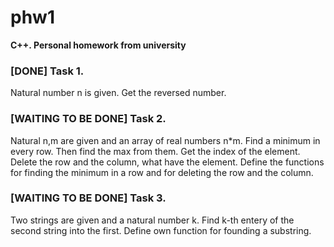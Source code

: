 # phw1
**С++. Personal homework from university**
### [DONE] Task 1. 
Natural number n is given. Get the reversed number. 

### [WAITING TO BE DONE] Task 2.
Natural n,m are given and an array of real numbers n*m. 
Find a minimum in every row. Then find the max from them.
Get the index of the element. Delete the row and the column, what have the element.
Define the functions for finding the minimum in a row and for deleting the row and the column.

### [WAITING TO BE DONE] Task 3.
Two strings are given and a natural number k. Find k-th entery of the second string into the first.
Define own function for founding a substring.
